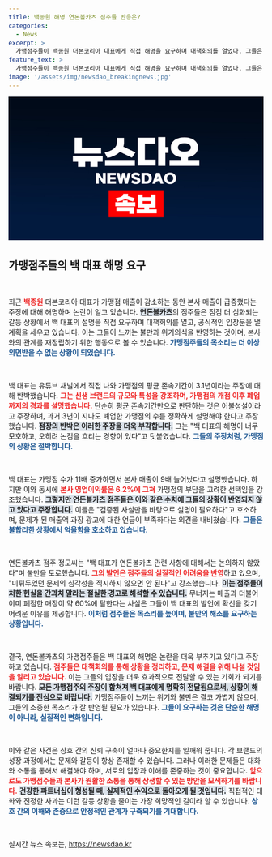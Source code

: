 ```yaml
---
title: 백종원 해명 연돈볼카츠 점주들 반응은? 
categories:
  - News
excerpt: >
  가맹점주들이 백종원 더본코리아 대표에게 직접 해명을 요구하며 대책회의를 열었다. 그들은 매출 감소와 본사 수익 증대에 대한 불만을 드러내며, 백 대표의 설명이 논점을 흐리고 있다고 주장했다. 갈등의 본질은 무엇일까?
feature_text: >
  가맹점주들이 백종원 더본코리아 대표에게 직접 해명을 요구하며 대책회의를 열었다. 그들은 매출 감소와 본사 수익 증대에 대한 불만을 드러내며, 백 대표의 설명이 논점을 흐리고 있다고 주장했다. 갈등의 본질은 무엇일까?
image: '/assets/img/newsdao_breakingnews.jpg'
---
```


<p><img src="/assets/img/newsdao_breakingnews.jpg" alt="cryptoinkorea 속보" /></p>

<h2 data-ke-size="size26">가맹점주들의 백 대표 해명 요구</h2>

<p data-ke-size="size16">&nbsp;</p>

<p>최근 <b><span style="color: #ee2323;">백종원</span></b> 더본코리아 대표가 가맹점 매출이 감소하는 동안 본사 매출이 급증했다는 주장에 대해 해명하며 논란이 일고 있습니다. <b><span style="background-color: #21538527;">연돈볼카츠</span></b>의 점주들은 점점 더 심화되는 갈등 상황에서 백 대표의 설명을 직접 요구하며 대책회의를 열고, 공식적인 입장문을 낼 계획을 세우고 있습니다. 이는 그들이 느끼는 불만과 위기의식을 반영하는 것이며, 본사와의 관계를 재정립하기 위한 행동으로 볼 수 있습니다. <b><span style="color: #1a5490;">가맹점주들의 목소리는 더 이상 외면받을 수 없는 상황이 되었습니다.</span></b></p>

<p data-ke-size="size16">&nbsp;</p>

<p>백 대표는 유튜브 채널에서 직접 나와 가맹점의 평균 존속기간이 3.1년이라는 주장에 대해 반박했습니다. <b><span style="color: #ee2323;">그는 신생 브랜드의 규모와 특성을 강조하며, 가맹점의 개점 이후 폐업까지의 경과를 설명했습니다.</span></b> 단순히 평균 존속기간만으로 판단하는 것은 어불성설이라고 주장하며, 과거 3년이 지나도 폐업한 가맹점의 수를 정확하게 설명해야 한다고 주장했습니다. <b><span style="background-color: #21538527;">점장의 반박은 이러한 주장을 더욱 부각합니다.</span></b> 그는 "백 대표의 해명이 너무 모호하고, 오히려 논점을 흐리는 경향이 있다"고 덧붙였습니다. <b><span style="color: #1a5490;">그들의 주장처럼, 가맹점의 상황은 절박합니다.</span></b></p>

<p data-ke-size="size16">&nbsp;</p>

<p>백 대표는 가맹점 수가 11배 증가하면서 본사 매출이 9배 늘어났다고 설명했습니다. 하지만 이와 동시에 <b><span style="color: #ee2323;">본사 영업이익률은 6.2%에 그쳐</span></b> 가맹점의 부담을 고려한 선택임을 강조했습니다. <b><span style="background-color: #21538527;">그렇지만 연돈볼카츠 점주들은 이와 같은 수치에 그들의 상황이 반영되지 않고 있다고 주장합니다.</span></b> 이들은 "검증된 사실만을 바탕으로 설명이 필요하다"고 호소하며, 문제가 된 매출액 과장 광고에 대한 언급이 부족하다는 의견을 내비쳤습니다. <b><span style="color: #1a5490;">그들은 불합리한 상황에서 억울함을 호소하고 있습니다.</span></b></p>

<p data-ke-size="size16">&nbsp;</p>

<p>연돈볼카츠 점주 정모씨는 "백 대표가 연돈볼카츠 관련 사항에 대해서는 논의하지 않았다"며 불만을 토로했습니다. <b><span style="color: #ee2323;">그의 발언은 점주들의 실질적인 어려움을 반영</span></b>하고 있으며, "미뤄두었던 문제의 심각성을 직시하지 않으면 안 된다"고 강조했습니다. <b><span style="background-color: #21538527;">이는 점주들이 처한 현실을 간과치 말라는 절실한 경고로 해석할 수 있습니다.</span></b> 무너지는 매출과 더불어 이미 폐점한 매장이 약 60%에 달한다는 사실은 그들이 백 대표의 발언에 확신을 갖기 어려운 이유를 제공합니다. <b><span style="color: #1a5490;">이처럼 점주들은 목소리를 높이며, 불만의 해소를 요구하는 상황입니다.</span></b></p>

<p data-ke-size="size16">&nbsp;</p>

<p>결국, 연돈볼카츠의 가맹점주들은 백 대표의 해명은 논란을 더욱 부추기고 있다고 주장하고 있습니다. <b><span style="color: #ee2323;">점주들은 대책회의를 통해 상황을 정리하고, 문제 해결을 위해 나설 것임을 알리고 있습니다.</span></b> 이는 그들의 입장을 더욱 효과적으로 전달할 수 있는 기회가 되기를 바랍니다. <b><span style="background-color: #21538527;">모든 가맹점주의 주장이 합쳐져 백 대표에게 명확히 전달됨으로써, 상황이 해결되기를 진심으로 바랍니다.</span></b> 가맹점주들이 느끼는 위기와 불만은 결코 가볍지 않으며, 그들의 소중한 목소리가 잘 반영될 필요가 있습니다. <b><span style="color: #1a5490;">그들이 요구하는 것은 단순한 해명이 아니라, 실질적인 변화입니다.</span></b></p>

<p data-ke-size="size16">&nbsp;</p>

<p>이와 같은 사건은 상호 간의 신뢰 구축이 얼마나 중요한지를 일깨워 줍니다. 각 브랜드의 성장 과정에서는 문제와 갈등이 항상 존재할 수 있습니다. 그러나 이러한 문제들은 대화와 소통을 통해서 해결해야 하며, 서로의 입장과 이해를 존중하는 것이 중요합니다. <b><span style="color: #ee2323;">앞으로도 가맹점주들과 본사가 원활한 소통을 통해 상생할 수 있는 방안을 모색하기를 바랍니다.</span></b> <b><span style="background-color: #21538527;">건강한 파트너십이 형성될 때, 실제적인 수익으로 돌아오게 될 것입니다.</span></b> 직접적인 대화와 진정한 사과는 이런 갈등 상황을 줄이는 가장 희망적인 길이라 할 수 있습니다. <b><span style="color: #1a5490;">상호 간의 이해와 존중으로 안정적인 관계가 구축되기를 기대합니다.</span></b></p>

<p data-ke-size="size16">&nbsp;</p>
실시간 뉴스 속보는, <a href="https://newsdao.kr" rel="dofollow">https://newsdao.kr</a>



